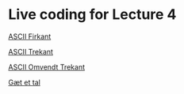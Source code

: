 # Live coding for Lecture 4

[ASCII Firkant](src/firkant.c) 

[ASCII Trekant](src/trekant.c) 

[ASCII Omvendt Trekant](src/omvendt.c)

[Gæt et tal](src/guess.c)


